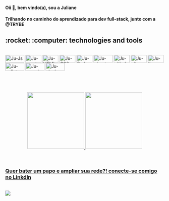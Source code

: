 

<!--
**Juliane-Alves/Juliane-Alves** is a ✨ _special_ ✨ repository because its `README.md` (this file) appears on your GitHub profile.

Here are some ideas to get you started:

- 🔭 I’m currently working on ...
- 🌱 I’m currently learning ...
- 👯 I’m looking to collaborate on ...
- 🤔 I’m looking for help with ...
- 💬 Ask me about ...
- 📫 How to reach me: ...
- 😄 Pronouns: ...
- ⚡ Fun fact: ...
-->
<h4>Oii 🔆, bem vindo(a), sou a Juliane<h4>

  <p> Trilhando no caminho do aprendizado para dev full-stack, junto com a  @TRYBE </p> 

<h2> :rocket: :computer: technologies and tools </h2>
<div style="display: inline_block"><br>
    <img align="center" alt="Ju-Js" height="25" width="60" src="https://img.shields.io/badge/JavaScript-F7DF1E?style=for-the-badge&logo=javascript&logoColor=black">
    <img align="center" alt="Ju-react" height="25" width="50" src="https://img.shields.io/badge/React-20232A?style=for-the-badge&logo=react&logoColor=61DAFB">
    <img align="center" alt="Ju-HTML" height="25" width="50" src="https://img.shields.io/badge/HTML5-E34F26?style=for-the-badge&logo=html5&logoColor=white">
    <img align="center" alt="Ju-CSS" height="25" width="50" src="https://img.shields.io/badge/CSS3-1572B6?style=for-the-badge&logo=css3&logoColor=white">
    <img align="center" alt="Ju-Redux" height="25" width="50" src="https://img.shields.io/badge/Redux-593D88?style=for-the-badge&logo=redux&logoColor=white">
    <img align="center" alt="Ju-ubuntu" height="25" width="60" src="https://img.shields.io/badge/Ubuntu-E95420?style=for-the-badge&logo=ubuntu&logoColor=white">
    <img align="center" alt="Ju-github" height="25" width="50" src="https://img.shields.io/badge/GitHub-100000?style=for-the-badge&logo=github&logoColor=white">
    <img align="center" alt="Ju-git" height="25" width="50" src="https://img.shields.io/badge/GIT-E44C30?style=for-the-badge&logo=git&logoColor=white">
    <img align="center" alt="Ju-linux" height="25" width="50" src="https://img.shields.io/badge/Linux-FCC624?style=for-the-badge&logo=linux&logoColor=black">
    <img align="center" alt="Ju-eslint" height="25" width="60" src="https://img.shields.io/badge/eslint-3A33D1?style=for-the-badge&logo=eslint&logoColor=white">
    <img align="center" alt="Ju-vscode" height="25" width="60" src="https://img.shields.io/badge/Visual_Studio_Code-0078D4?style=for-the-badge&logo=visual%20studio%20code&logoColor=white">
    <img align="center" alt="Ju-slack" height="25" width="60" src="https://img.shields.io/badge/Node.js-43853D?style=for-the-badge&logo=node.js&logoColor=white"> 
</div> <br> <br> <br> <br>
  
<div align="center">
    <a href="https://github.com/Juliane-Alves">
    <img height="180em" src="https://github-readme-stats.vercel.app/api?username=Juliane-Alves&show_icons=true&theme=dracula&include_all_commits=true&count_private=true"/>
    <img height="180em" src="https://github-readme-stats.vercel.app/api/top-langs/?username=Juliane-Alves&layout=compact&langs_count=7&theme=dracula"/>
  </div> <br> <br>
  
  <h3>Quer bater um papo e ampliar sua rede?! conecte-se comigo no Linkdln</h3>

  <div style="display: inline_block"><br>
    <a href="https://www.linkedin.com/in/juliane-alves-js/" target="_blank"><img src="https://img.shields.io/badge/-LinkedIn-%230077B5?style=for-the-badge&logo=linkedin&logoColor=white" target="_blank"></a> 
   </div>

